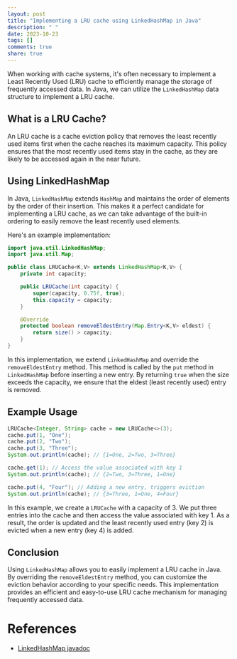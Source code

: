 ```yaml
---
layout: post
title: "Implementing a LRU cache using LinkedHashMap in Java"
description: " "
date: 2023-10-23
tags: []
comments: true
share: true
---
```


When working with cache systems, it's often necessary to implement a Least Recently Used (LRU) cache to efficiently manage the storage of frequently accessed data. In Java, we can utilize the `LinkedHashMap` data structure to implement a LRU cache.

## What is a LRU Cache?

An LRU cache is a cache eviction policy that removes the least recently used items first when the cache reaches its maximum capacity. This policy ensures that the most recently used items stay in the cache, as they are likely to be accessed again in the near future.

## Using LinkedHashMap

In Java, `LinkedHashMap` extends `HashMap` and maintains the order of elements by the order of their insertion. This makes it a perfect candidate for implementing a LRU cache, as we can take advantage of the built-in ordering to easily remove the least recently used elements.

Here's an example implementation:

```java
import java.util.LinkedHashMap;
import java.util.Map;

public class LRUCache<K,V> extends LinkedHashMap<K,V> {
    private int capacity;

    public LRUCache(int capacity) {
        super(capacity, 0.75f, true);
        this.capacity = capacity;
    }

    @Override
    protected boolean removeEldestEntry(Map.Entry<K,V> eldest) {
        return size() > capacity;
    }
}
```

In this implementation, we extend `LinkedHashMap` and override the `removeEldestEntry` method. This method is called by the `put` method in `LinkedHashMap` before inserting a new entry. By returning `true` when the size exceeds the capacity, we ensure that the eldest (least recently used) entry is removed.

## Example Usage

```java
LRUCache<Integer, String> cache = new LRUCache<>(3);
cache.put(1, "One");
cache.put(2, "Two");
cache.put(3, "Three");
System.out.println(cache); // {1=One, 2=Two, 3=Three}

cache.get(1); // Access the value associated with key 1
System.out.println(cache); // {2=Two, 3=Three, 1=One}

cache.put(4, "Four"); // Adding a new entry, triggers eviction
System.out.println(cache); // {3=Three, 1=One, 4=Four}
```

In this example, we create a `LRUCache` with a capacity of 3. We put three entries into the cache and then access the value associated with key 1. As a result, the order is updated and the least recently used entry (key 2) is evicted when a new entry (key 4) is added.

## Conclusion

Using `LinkedHashMap` allows you to easily implement a LRU cache in Java. By overriding the `removeEldestEntry` method, you can customize the eviction behavior according to your specific needs. This implementation provides an efficient and easy-to-use LRU cache mechanism for managing frequently accessed data.

# References
- [LinkedHashMap javadoc](https://docs.oracle.com/en/java/javase/15/docs/api/java.base/java/util/LinkedHashMap.html)